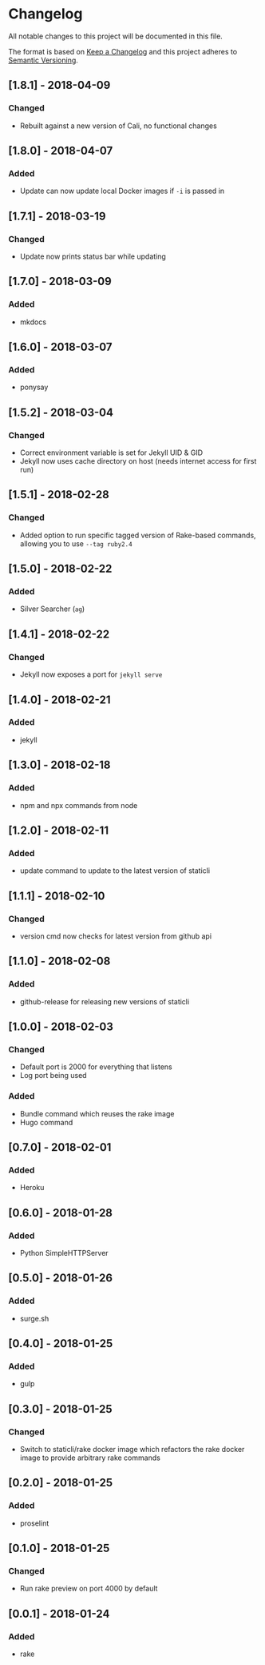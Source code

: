 # Changelog
All notable changes to this project will be documented in this file.

The format is based on [Keep a Changelog](http://keepachangelog.com/en/1.0.0/)
and this project adheres to [Semantic Versioning](http://semver.org/spec/v2.0.0.html).

## [1.8.1] - 2018-04-09
### Changed
- Rebuilt against a new version of Cali, no functional changes

## [1.8.0] - 2018-04-07
### Added
- Update can now update local Docker images if `-i` is passed in

## [1.7.1] - 2018-03-19
### Changed
- Update now prints status bar while updating

## [1.7.0] - 2018-03-09
### Added
- mkdocs

## [1.6.0] - 2018-03-07
### Added
- ponysay

## [1.5.2] - 2018-03-04
### Changed
- Correct environment variable is set for Jekyll UID & GID
- Jekyll now uses cache directory on host (needs internet access for first run)

## [1.5.1] - 2018-02-28
### Changed
- Added option to run specific tagged version of Rake-based commands, allowing you to use `--tag ruby2.4`

## [1.5.0] - 2018-02-22
### Added
- Silver Searcher (`ag`)

## [1.4.1] - 2018-02-22
### Changed
- Jekyll now exposes a port for `jekyll serve`

## [1.4.0] - 2018-02-21
### Added
- jekyll

## [1.3.0] - 2018-02-18
### Added
- npm and npx commands from node

## [1.2.0] - 2018-02-11
### Added
- update command to update to the latest version of staticli

## [1.1.1] - 2018-02-10
### Changed
- version cmd now checks for latest version from github api

## [1.1.0] - 2018-02-08
### Added
- github-release for releasing new versions of staticli

## [1.0.0] - 2018-02-03
### Changed
- Default port is 2000 for everything that listens
- Log port being used
### Added
- Bundle command which reuses the rake image
- Hugo command

## [0.7.0] - 2018-02-01
### Added
- Heroku

## [0.6.0] - 2018-01-28
### Added
- Python SimpleHTTPServer

## [0.5.0] - 2018-01-26
### Added
- surge.sh

## [0.4.0] - 2018-01-25
### Added
- gulp

## [0.3.0] - 2018-01-25
### Changed
- Switch to staticli/rake docker image which refactors the rake docker image to provide arbitrary rake commands

## [0.2.0] - 2018-01-25
### Added
- proselint

## [0.1.0] - 2018-01-25
### Changed
- Run rake preview on port 4000 by default

## [0.0.1] - 2018-01-24
### Added
- rake
